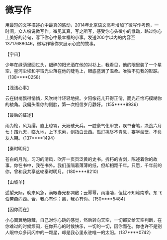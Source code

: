 # 微写作

用最短的文字描述心中最真的感动，2014年北京语文高考增加了微写作考题，一时间，众人纷说微写作。微见其真，写之所写，感受你心头微小的悸动，路过你心上美好的诗句，写下你心中最幸福的小事。发送200字以内的内容至13717688046，微写作等你来展示心底的故事。 

【宇宙】 

少年在绿荫里回过头，细碎的阳光洒在他的衬衫上，我看见，他的眼里装了一个星空，星河尘埃和宇宙光尘落在他的睫毛上，眼底盛满了温柔。唯独不见我的影踪。（138****0258） 

【浅浅心事】 

云在树梢飘得悄悄，风吹树叶轻轻地摇。夕阳像花儿开得正俏，而光芒恰巧模糊你的棱角。我偏头看你的侧脸，第一次相信岁月静好。（155****8936） 

【最后的征途】 

雨为枪，风为缨，直上琼霄，天阙破天兵。一腔豪气化甲衣，疾书奋笔，决战六月七！踏九天，临九地，上下求索，剑指白云西。孤灯挑尽不肯息，妄学凿壁，不负友人期。（137****1494） 

【秦时明月】 

苍白的月光，习习的清风，吹开一页页泛黄的史书。折朽的古剑，陈述着你的故事。你在书中，我在书外。我们虽隔着薄薄的纸，但却相距千年。只愿，千年前的你，曾和我共享这轮秦时明月。（180****8210） 

【山坡羊】 

遥望天际，晚来风急，满眼春光都凋敝；云幂幂，雨凄凄，但忧不知岭南季。东飞伯劳燕向西。合，我心有你；离，我心有你。（150****5484） 

【因你而在】 

小心翼翼地隐藏，自己对你心跳的感觉，然后转向天空，一切都交给天空判断，在你难过的时候烦闷，在你开心的时候快乐，一切的一切，因你而在。你也许不是别人眼中众多闪闪中的一颗星，却是我心里永驻唯一的太阳。（137****0742）